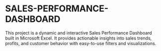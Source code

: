 # SALES-PERFORMANCE-DASHBOARD
This project is a dynamic and interactive Sales Performance Dashboard built in Microsoft Excel. It provides actionable insights into sales trends, profits, and customer behavior with easy-to-use filters and visualizations.
